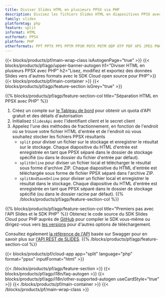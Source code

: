 ```yaml
---
title: Diviser Slides HTML en plusieurs PPSX via PHP
description: Divisez les fichiers Slides HTML en diapositives PPSX avec l'API REST et le SDK Open Source PHP
family: slides
platformtag: php
feature: split
informat: HTML
outformat: PPSX
platform: PHP
otherformats: PPT PPTX PPS PPTM PPSM POTX POTM ODP OTP PDF XPS JPEG PNG BMP TIFF SVG HTML5 MD GIF XAML
---
```


{{< blocks/products/pf/main-wrap-class isAutogenPage="true" >}}
{{< blocks/products/pf/agp/upper-banner-autogen h1="Diviser HTML en plusieurs PPSX avec PHP" h2="Lisez, modifiez et exportez des données Slides vers d'autres formats avec le SDK Cloud open source pour PHP">}}
{{< blocks/products/pf/main-container >}}
{{< blocks/products/pf/agp/feature-section isGrey="true" >}}

{{% blocks/products/pf/agp/feature-section-col title="Séparation HTML en PPSX avec PHP" %}}
1. Créez un compte sur <a href="https://dashboard.aspose.cloud/">le Tableau de bord</a> pour obtenir un quota d'API gratuit et des détails d'autorisation
1. Initialisez ```SlidesApi``` avec l'identifiant client et le secret client
1. Appelez l'une des méthodes de fractionnement, en fonction de l'endroit où se trouve votre fichier HTML d'entrée et de l'endroit où vous souhaitez stocker les fichiers PPSX résultants
    - ```split``` pour diviser un fichier sur le stockage et enregistrer le résultat sur le stockage. Chaque diapositive du HTML d'entrée est enregistrée en tant que PPSX séparé dans le dossier de stockage spécifié (ou dans le dossier du fichier d'entrée par défaut).
    - ```splitOnline``` pour diviser un fichier local et télécharger le résultat sous forme d'archive ZIP. Chaque diapositive du HTML d'entrée est téléchargée sous forme de fichier PPSX séparé dans l'archive ZIP.
    - ```splitAndSaveOnline``` pour diviser un fichier local et enregistrer le résultat dans le stockage. Chaque diapositive du HTML d'entrée est enregistrée en tant que PPSX séparé dans le dossier de stockage spécifié (ou dans le dossier racine par défaut).
{{% /blocks/products/pf/agp/feature-section-col %}}

{{% blocks/products/pf/agp/feature-section-col title="Premiers pas avec l'API Slides et le SDK PHP" %}}
Obtenez le code source du SDK Slides Cloud pour PHP auprès de [GitHub](https://github.com/aspose-slides-cloud/aspose-slides-cloud-php) pour compiler le SDK vous-même ou dirigez-vous vers [les versions](https://releases.aspose.cloud/) pour d'autres options de téléchargement.

Consultez également [la référence de l'API](https://apireference.aspose.cloud/slides/) basée sur Swagger pour en savoir plus sur [l'API REST de SLIDES](https://products.aspose.cloud/slides/curl/).
{{% /blocks/products/pf/agp/feature-section-col %}}

{{< blocks/products/pf/cloud-app app="split" language="php" format="ppsx" inputFormat="html" >}}

{{< /blocks/products/pf/agp/feature-section >}}
{{< blocks/products/pf/agp/i18n/faq-autogen >}}
{{< blocks/products/pf/agp/i18n/other-supported-autogen useCardStyle="true" >}}
{{< /blocks/products/pf/main-container >}}
{{< /blocks/products/pf/main-wrap-class >}}